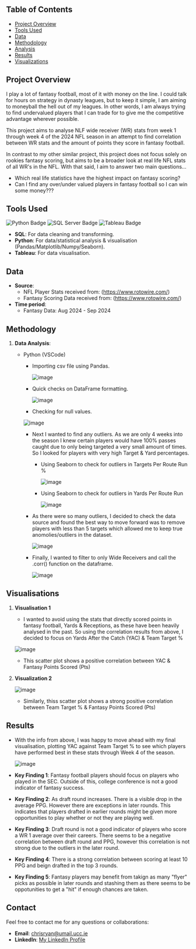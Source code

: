 

## Table of Contents

- [Project Overview](#project-overview)
- [Tools Used](#tools-used)
- [Data](#data)
- [Methodology](#methodology)
- [Analysis](#analysis)
- [Results](#results)
- [Visualizations](#visualizations)

## Project Overview

I play a lot of fantasy football, most of it with money on the line. I could talk for hours on strategy in dynasty leagues, but to keep it simple, I am aiming to moneyball the hell out of my leagues. In other words, I am always trying to find undervalued players that I can trade for to give me the competitive advantage wherever possible.

This project aims to analyse NLF wide receiver (WR) stats from week 1 through week 4 of the 2024 NFL season in an attempt to find correlation between WR stats and the amount of points they score in fantasy football.

In contrast to my other similar project, this project does not focus solely on rookies fantasy scoring, but aims to be a broader look at real life NFL stats of all WR's in the NFL. With that said, I aim to answer two main questions...

  - Which real life statistics have the highest impact on fantasy scoring?
  - Can I find any over/under valued players in fantasy football so I can win some money???

## Tools Used
![Python Badge](https://img.shields.io/badge/Python-3776AB?style=for-the-badge&logo=python&logoColor=white)
![SQL Server Badge](https://img.shields.io/badge/SQL_Server-CC2927?style=for-the-badge&logo=Microsoft-SQL-Server&logoColor=white)
![Tableau Badge](https://img.shields.io/badge/Tableau-E97627?style=for-the-badge&logo=Tableau&logoColor=white)
- **SQL**: For data cleaning and transforming.
- **Python**: For data/statistical analysis & visualisation (Pandas/Matplotlib/Numpy/Seaborn).
- **Tableau**: For data visualisation.

## Data

- **Source**:
    - NFL Player Stats received from: (https://www.rotowire.com/)
    - Fantasy Scoring Data received from: (https://www.rotowire.com/)
- **Time period**:
    - Fantasy Data: Aug 2024 - Sep 2024

## Methodology

1. **Data Analysis**:
   - Python (VSCode)
       - Importing csv file using Pandas.

          ![image](https://github.com/user-attachments/assets/b0572cc4-8c57-40d3-bed8-b0c9d09ca000)
         
       - Quick checks on DataFrame formatting.

          ![image](https://github.com/user-attachments/assets/fdbc0197-72ac-419c-9559-34d1bdf7dadf)
         
       - Checking for null values.
         
       ![image](https://github.com/user-attachments/assets/4aab7f9d-56e5-45fd-9959-b6de66af8c4c)
     
       - Next I wanted to find any outliers. As we are only 4 weeks into the season I knew certain players would have 100% passes caught due to only being targeted a very small amount of times. So I looked for players with very high Target & Yard percentages.
         - Using Seaborn to check for outliers in Targets Per Route Run %
           
            ![image](https://github.com/user-attachments/assets/6a80d3a6-5785-4358-840b-2b60c1738074)
         
         - Using Seaborn to check for outliers in Yards Per Route Run

           ![image](https://github.com/user-attachments/assets/baa5d440-f410-47d0-9ae7-a5713a5826cf)
           
       - As there were so many outliers, I decided to check the data source and found the best way to move forward was to remove players with less than 5 targets which allowed me to keep true anomolies/outliers in the dataset.

          ![image](https://github.com/user-attachments/assets/dce54c71-b9b3-4d81-8094-387279547422)
         
       - Finally, I wanted to filter to only Wide Receivers and call the .corr() function on the dataframe.

         ![image](https://github.com/user-attachments/assets/92cda310-a304-4ce7-b2d7-a0f552aa4a55)
         
## Visualisations

1. **Visualisation 1**

   - I wanted to avoid using the stats that directly scored points in fantasy football, Yards & Receptions, as these have been heavily analysed in the past. So using the correlation results from above, I decided to focus on Yards After the Catch (YAC) & Team Target % 

    ![image](https://github.com/user-attachments/assets/b9fbb582-644e-436a-b00d-d7bfd5efb02b)

   - This scatter plot shows a positive correlation between YAC & Fantasy Points Scored (Pts)
     
2. **Visualization 2**

   ![image](https://github.com/user-attachments/assets/b8266b68-3030-4bfc-b898-128bbf9b3736)

   - Similarly, thiss scatter plot shows a strong positive correlation between Team Target % & Fantasy Points Scored (Pts)
  

## Results

- With the info from above, I was happy to move ahead with my final visualisation, plotting YAC against Team Target % to see which players have performed best in these stats through Week 4 of the season.

  ![image](https://github.com/user-attachments/assets/918f7b6c-e8c1-4300-b01d-f2a4e1f2bd2b)

- **Key Finding 1**: Fantasy football players should focus on players who played in the SEC. Outside of this, college conference is not a good indicator of fantasy success.
- **Key Finding 2**: As draft round increases. There is a visible drop in the average PPG. However there are exceptions in later rounds. This indicates that players drafted in earlier rounds might be given more opportunities to play whether or not they are playing well.
- **Key Finding 3**: Draft round is not a good indicator of players who score a WR 1 average over their careers. There seems to be a negative correlation between draft round and PPG, however this correlation is not strong due to the outliers in the later round.
- **Key Finding 4**: There is a strong correlation between scoring at least 10 PPG and beign drafted in the top 3 rounds.
- **Key Finding 5**: Fantasy players may benefit from takign as many "flyer" picks as possible in later rounds and stashing them as there seems to be oppotunities to get a "hit" if enough chances are taken.

## Contact

Feel free to contact me for any questions or collaborations:

- **Email**: [chrisryan@umail.ucc.ie](mailto:your-email@example.com)
- **LinkedIn**: [My LinkedIn Profile](https://www.linkedin.com/in/christopher-ryan-8229a81b9/)
